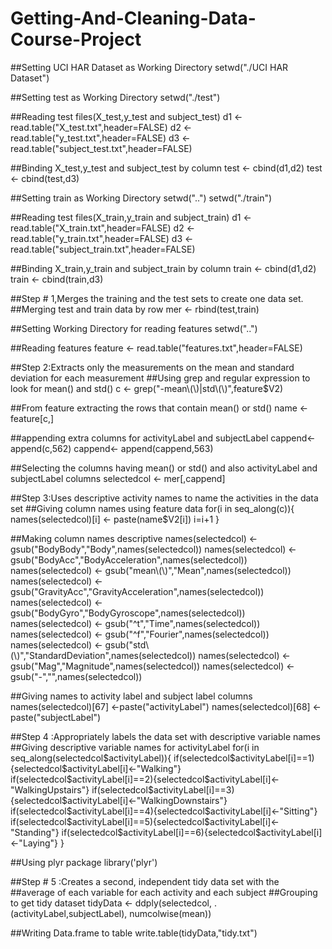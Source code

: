 Getting-And-Cleaning-Data-Course-Project
========================================

##Setting UCI HAR Dataset as Working Directory 
setwd("./UCI HAR Dataset")

##Setting test as Working Directory 
setwd("./test")

##Reading test files(X_test,y_test and subject_test)
d1 <- read.table("X_test.txt",header=FALSE)
d2 <- read.table("y_test.txt",header=FALSE)
d3 <- read.table("subject_test.txt",header=FALSE)

##Binding X_test,y_test and subject_test by column
test <- cbind(d1,d2)
test <- cbind(test,d3)

##Setting train as Working Directory 
setwd("..")
setwd("./train")

##Reading test files(X_train,y_train and subject_train)
d1 <- read.table("X_train.txt",header=FALSE)
d2 <- read.table("y_train.txt",header=FALSE)
d3 <- read.table("subject_train.txt",header=FALSE)

##Binding X_train,y_train and subject_train by column
train <- cbind(d1,d2)
train <- cbind(train,d3)

##Step # 1,Merges the training and the test sets to create one data set.
##Merging test and train data by row
mer <- rbind(test,train)

##Setting Working Directory for reading features
setwd("..")

##Reading features
feature <- read.table("features.txt",header=FALSE)

##Step 2:Extracts only the measurements on the mean and standard deviation for each measurement
##Using grep and regular expression to look for mean() and std()
c <- grep("-mean\\(\\)|std\\(\\)",feature$V2)

##From feature extracting the rows that contain mean() or std()
name <- feature[c,]

##appending extra columns for activityLabel and subjectLabel 
cappend<- append(c,562)
cappend<- append(cappend,563)

##Selecting the columns having mean() or std() and also activityLabel and subjectLabel columns
selectedcol <- mer[,cappend]

##Step 3:Uses descriptive activity names to name the activities in the data set
##Giving column names using feature data
for(i in seq_along(c)){
  names(selectedcol)[i] <- paste(name$V2[i])
  i=i+1
}

##Making column names descriptive
names(selectedcol) <-gsub("BodyBody","Body",names(selectedcol))
names(selectedcol) <-gsub("BodyAcc","BodyAcceleration",names(selectedcol))
names(selectedcol) <- gsub("mean\\(\\)","Mean",names(selectedcol))
names(selectedcol) <- gsub("GravityAcc","GravityAcceleration",names(selectedcol))
names(selectedcol) <- gsub("BodyGyro","BodyGyroscope",names(selectedcol))
names(selectedcol) <- gsub("^t","Time",names(selectedcol))
names(selectedcol) <- gsub("^f","Fourier",names(selectedcol))
names(selectedcol) <- gsub("std\\(\\)","StandardDeviation",names(selectedcol))
names(selectedcol) <- gsub("Mag","Magnitude",names(selectedcol))
names(selectedcol) <- gsub("-","",names(selectedcol))

##Giving names to activity label and subject label columns
names(selectedcol)[67] <-paste("activityLabel")
names(selectedcol)[68] <-paste("subjectLabel")

##Step 4 :Appropriately labels the data set with descriptive variable names
##Giving descriptive variable names for activityLabel
for(i in seq_along(selectedcol$activityLabel)){
  if(selectedcol$activityLabel[i]==1){selectedcol$activityLabel[i]<-"Walking"}
  if(selectedcol$activityLabel[i]==2){selectedcol$activityLabel[i]<-"WalkingUpstairs"}
  if(selectedcol$activityLabel[i]==3){selectedcol$activityLabel[i]<-"WalkingDownstairs"}
  if(selectedcol$activityLabel[i]==4){selectedcol$activityLabel[i]<-"Sitting"}
  if(selectedcol$activityLabel[i]==5){selectedcol$activityLabel[i]<- "Standing"}
  if(selectedcol$activityLabel[i]==6){selectedcol$activityLabel[i]<-"Laying"}
}

##Using plyr package
library('plyr')

##Step # 5 :Creates a second, independent tidy data set with the 
##average of each variable for each activity and each subject
##Grouping to get tidy dataset
tidyData <- ddply(selectedcol, .(activityLabel,subjectLabel), numcolwise(mean))

##Writing Data.frame to table
write.table(tidyData,"tidy.txt")
